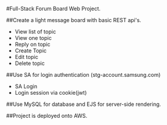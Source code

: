 #Full-Stack Forum Board Web Project.

##Create a light message board with basic REST api's.
 - View list of topic
 - View one topic
 - Reply on topic
 - Create Topic
 - Edit topic
 - Delete topic
  
  
##Use SA for login authentication (stg-account.samsung.com)

- SA Login
- Login session via cookie(jwt)

##Use MySQL for database and EJS for server-side rendering.

##Project is deployed onto AWS.
